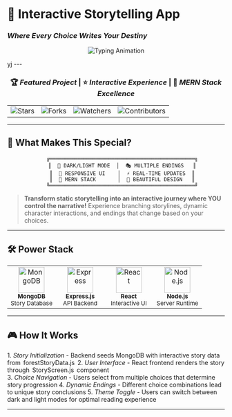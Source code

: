 # 🌟 Interactive Storytelling App

### _Where Every Choice Writes Your Destiny_

<div align="center">

![Typing Animation](https://readme-typing-svg.demolab.com?font=Fira+Code&weight=700&size=35&duration=3000&pause=800&color=FF6B35&center=true&vCenter=true&multiline=true&repeat=true&width=800&height=120&lines=🏰+CHOOSE+YOUR+ADVENTURE;🎭+CRAFT+YOUR+DESTINY;🚀+MERN+POWERED+EXPERIENCE;✨+MULTIPLE+ENDINGS+AWAIT)

</div>
yj
---

<div align="center">

### 🏆 _Featured Project_ | ⭐ _Interactive Experience_ | 🎯 _MERN Stack Excellence_

</div>

<table align="center">
<tr>
<td align="center"><img src="https://img.shields.io/github/stars/soham-kyo/Interactive-Story-Telling-App?style=social&logo=github" alt="Stars"></td>
<td align="center"><img src="https://img.shields.io/github/forks/soham-kyo/Interactive-Story-Telling-App?style=social&logo=github" alt="Forks"></td>
<td align="center"><img src="https://img.shields.io/github/watchers/soham-kyo/Interactive-Story-Telling-App?style=social&logo=github" alt="Watchers"></td>
<td align="center"><img src="https://img.shields.io/github/contributors/soham-kyo/Interactive-Story-Telling-App?style=social&logo=github" alt="Contributors"></td>
</tr>
</table>

---

## 🎯 What Makes This Special?

<div align="center">

```ascii
    ╔═══════════════════════════════════════════════╗
    ║  🌙 DARK/LIGHT MODE  │  🎭 MULTIPLE ENDINGS   ║
    ║  📱 RESPONSIVE UI    │  ⚡ REAL-TIME UPDATES  ║
    ║  🚀 MERN STACK       │  🎨 BEAUTIFUL DESIGN   ║
    ╚═══════════════════════════════════════════════╝
```

</div>

> **Transform static storytelling into an interactive journey where YOU control the narrative!**
> Experience branching storylines, dynamic character interactions, and endings that change based on your choices.

---

## 🛠️ Power Stack

<div align="center">

<table>
<tr>
<td align="center" width="25%">
<img src="https://skillicons.dev/icons?i=mongodb" width="60px" height="60px" alt="MongoDB" /><br>
<sub><b>MongoDB</b></sub><br>
<sub>Story Database</sub>
</td>
<td align="center" width="25%">
<img src="https://skillicons.dev/icons?i=express" width="60px" height="60px" alt="Express" /><br>
<sub><b>Express.js</b></sub><br>
<sub>API Backend</sub>
</td>
<td align="center" width="25%">
<img src="https://skillicons.dev/icons?i=react" width="60px" height="60px" alt="React" /><br>
<sub><b>React</b></sub><br>
<sub>Interactive UI</sub>
</td>
<td align="center" width="25%">
<img src="https://skillicons.dev/icons?i=nodejs" width="60px" height="60px" alt="Node.js" /><br>
<sub><b>Node.js</b></sub><br>
<sub>Server Runtime</sub>
</td>
</tr>
</table>

</div>

---

## 🎮 How It Works

1.⁠ ⁠*Story Initialization* - Backend seeds MongoDB with interactive story data from ⁠ forestStoryData.js ⁠
2.⁠ ⁠*User Interface* - React frontend renders the story through ⁠ StoryScreen.js ⁠ component  
3.⁠ ⁠*Choice Navigation* - Users select from multiple choices that determine story progression
4.⁠ ⁠*Dynamic Endings* - Different choice combinations lead to unique story conclusions
5.⁠ ⁠*Theme Toggle* - Users can switch between dark and light modes for optimal reading experience

---
